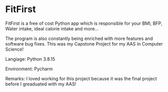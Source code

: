 # FitFirst
FitFirst is a free of cost Python app which is responsible for your BMI, BFP, Water intake, ideal calorie intake and more...

The program is also constantly being enriched with more features and software bug fixes. This was my Capstone Project for my AAS in Computer Science!

Langiage: Python 3.8.15

Environment: Pycharm

Remarks: I loved working for this project because it was the final project before I greaduated with my AAS!
